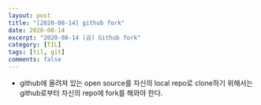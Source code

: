 ```yaml
---
layout: post
title: "[2020-08-14] github fork"
date: 2020-08-14
excerpt: "2020-08-14 (금) Github fork"
category: [TIL]
tags: [til, git]
comments: false
---
```



- github에 올려져 있는 open source를 자신의 local repo로 clone하기 위해서는 github로부터 자신의 repo에 fork를 해와야 한다.